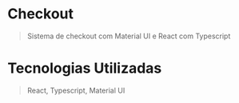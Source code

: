 # Checkout
> Sistema de checkout com Material UI e React com Typescript

# Tecnologias Utilizadas
> React, Typescript, Material UI
